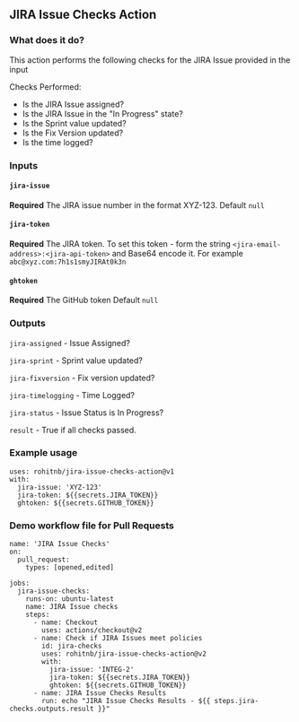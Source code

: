 ## JIRA Issue Checks Action

### What does it do?

This action performs the following checks for the JIRA Issue provided in the input

Checks Performed:

- Is the JIRA Issue assigned?
- Is the JIRA Issue in the "In Progress" state?
- Is the Sprint value updated?
- Is the Fix Version updated?
- Is the time logged?


### Inputs

#### `jira-issue`

**Required** The JIRA issue number in the format XYZ-123. Default `null`

#### `jira-token`

**Required** The JIRA token. To set this token - form the string `<jira-email-address>:<jira-api-token>` and Base64 encode it. For example `abc@xyz.com:7h1s1smyJIRAt0k3n`

#### `ghtoken`

**Required** The GitHub token Default `null`

### Outputs
`jira-assigned` - Issue Assigned?	

`jira-sprint` - Sprint value updated?	

`jira-fixversion` - Fix version updated?	

`jira-timelogging` - Time Logged?

`jira-status` - Issue Status is In Progress?

`result` - True if all checks passed.

### Example usage
```
uses: rohitnb/jira-issue-checks-action@v1
with:
  jira-issue: 'XYZ-123'
  jira-token: ${{secrets.JIRA_TOKEN}}
  ghtoken: ${{secrets.GITHUB_TOKEN}}
```

### Demo workflow file for Pull Requests
```
name: 'JIRA Issue Checks'
on: 
  pull_request:
    types: [opened,edited]

jobs:
  jira-issue-checks:
    runs-on: ubuntu-latest
    name: JIRA Issue checks
    steps:
      - name: Checkout
        uses: actions/checkout@v2
      - name: Check if JIRA Issues meet policies
        id: jira-checks
        uses: rohitnb/jira-issue-checks-action@v2
        with:
          jira-issue: 'INTEG-2'
          jira-token: ${{secrets.JIRA_TOKEN}}
          ghtoken: ${{secrets.GITHUB_TOKEN}}
      - name: JIRA Issue Checks Results
        run: echo "JIRA Issue Checks Results - ${{ steps.jira-checks.outputs.result }}"
```
